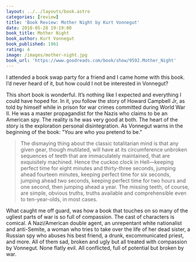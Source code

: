 ```yaml
---
layout: ../../layouts/book.astro
categories: [review]
title: 'Book Review: Mother Night by Kurt Vonnegut'
date: 2018-05-28 19:19:00
book_title: Mother Night
book_author: Kurt Vonnegut
book_published: 1961
rating: 4
image: /images/mother-night.jpg
book_url: 'https://www.goodreads.com/book/show/9592.Mother_Night'
---
```

I attended a book swap party for a friend and I came home with this book. I’d never heard of it, but how could I not be interested in Vonnegut?

This short book is wonderful. It’s nothing like I expected and everything I could have hoped for. In it, you follow the story of Howard Campbell Jr, as told by himself while in prison for war crimes committed during World War II. He was a master propagandist for the Nazis who claims to be an American spy. The reality is he was very good at both. The heart of the story is the exploration personal disintegration. As Vonnegut warns in the beginning of the book: "You are who you pretend to be."

> The dismaying thing about the classic totalitarian mind is that any given gear, though mutilated, will have at its circumference unbroken sequences of teeth that are immaculately maintained, that are exquisitely machined. Hence the cuckoo clock in Hell—keeping perfect time for eight minutes and thirty-three seconds, jumping ahead fourteen minutes, keeping perfect time for six seconds, jumping ahead two seconds, keeping perfect time for two hours and one second, then jumping ahead a year. The missing teeth, of course, are simple, obvious truths, truths available and comprehensible even to ten-year-olds, in most cases.

What caught me off guard, was how a book that touches on so many of the ugliest parts of war is so full of compassion. The cast of characters is comical. A Nazi/American double agent, an unrepentant white nationalist and anti-Semite, a woman who tries to take over the life of her dead sister, a Russian spy who abuses his best friend, a drunk, excommunicated priest, and more. All of them sad, broken and ugly but all treated with compassion by Vonnegut. None flatly evil. All conflicted, full of potential but broken by war.
